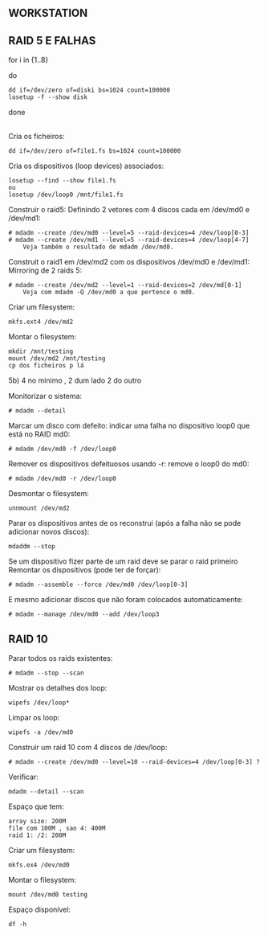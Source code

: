 ## WORKSTATION

## RAID 5 E FALHAS

for i in {1..8}

do

	dd if=/dev/zero of=diski bs=1024 count=100000
	losetup -f --show disk
done
<br />
<br />


Cria os ficheiros:

	dd if=/dev/zero of=file1.fs bs=1024 count=100000
Cria os dispositivos (loop devices) associados:

	losetup --find --show file1.fs
	ou
	losetup /dev/loop0 /mnt/file1.fs

Construir o raid5: Definindo 2 vetores com 4 discos cada em /dev/md0 e /dev/md1:

	# mdadm --create /dev/md0 --level=5 --raid-devices=4 /dev/loop[0-3]
	# mdadm --create /dev/md1 --level=5 --raid-devices=4 /dev/loop[4-7]
		Veja também o resultado de mdadm /dev/md0.

Construit o raid1 em /dev/md2 com os dispositivos /dev/md0 e /dev/md1: Mirroring de 2 raids 5:

	# mdadm --create /dev/md2 --level=1 --raid-devices=2 /dev/md[0-1]
		Veja com mdadm -Q /dev/md0 a que pertence o md0.

Criar um filesystem:

	mkfs.ext4 /dev/md2
Montar o filesystem:

	mkdir /mnt/testing
	mount /dev/md2 /mnt/testing
	cp dos ficheiros p lá

5b) 4 no minimo , 2 dum lado 2 do outro

Monitorizar o sistema:

	# mdadm --detail
Marcar um disco com defeito: indicar uma falha no dispositivo loop0 que está no RAID md0:

	# mdadm /dev/md0 -f /dev/loop0
Remover os dispositivos defeituosos usando -r: remove o loop0 do md0:

	# mdadm /dev/md0 -r /dev/loop0
Desmontar o filesystem:

	unnmount /dev/md2
Parar os dispositivos antes de os reconstrui (após a falha não se pode adicionar novos discos):

	mdaddm --stop
Se um dispositivo fizer parte de um raid deve se parar o raid primeiro
Remontar os dispositivos (pode ter de forçar):

	# mdadm --assemble --force /dev/md0 /dev/loop[0-3]
E mesmo adicionar discos que não foram colocados automaticamente:

	# mdadm --manage /dev/md0 --add /dev/loop3


## RAID 10

Parar todos os raids existentes:

	# mdadm --stop --scan 

Mostrar os detalhes dos loop:

	wipefs /dev/loop*
Limpar os loop:

	wipefs -a /dev/md0

Construir um raid 10 com 4 discos de /dev/loop:

	# mdadm --create /dev/md0 --level=10 --raid-devices=4 /dev/loop[0-3] ?

Verificar:

	mdadm --detail --scan
Espaço que tem:

	array size: 200M
	file com 100M , sao 4: 400M
	raid 1: /2: 200M

Criar um filesystem:

	mkfs.ex4 /dev/md0
Montar o filesystem:

	mount /dev/md0 testing
Espaço disponível:

	df -h




